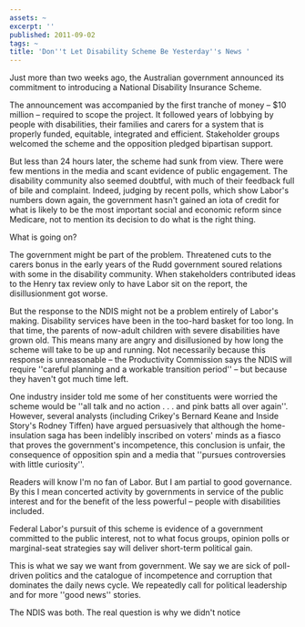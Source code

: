 ```yaml
---
assets: ~
excerpt: ''
published: 2011-09-02
tags: ~
title: 'Don''t Let Disability Scheme Be Yesterday''s News '
---
```

Just more than two weeks ago, the Australian government announced its commitment to introducing a National Disability Insurance Scheme.

The announcement was accompanied by the first tranche of money – $10 million – required to scope the project. It followed years of lobbying by people with disabilities, their families and carers for a system that is properly funded, equitable, integrated and efficient. Stakeholder groups welcomed the scheme and the opposition pledged bipartisan support.

But less than 24 hours later, the scheme had sunk from view. There were few mentions in the media and scant evidence of public engagement. The disability community also seemed doubtful, with much of their feedback full of bile and complaint. Indeed, judging by recent polls, which show Labor's numbers down again, the government hasn't gained an iota of credit for what is likely to be the most important social and economic reform since Medicare, not to mention its decision to do what is the right thing.

What is going on?

The government might be part of the problem. Threatened cuts to the carers bonus in the early years of the Rudd government soured relations with some in the disability community. When stakeholders contributed ideas to the Henry tax review only to have Labor sit on the report, the disillusionment got worse.

But the response to the NDIS might not be a problem entirely of Labor's making. Disability services have been in the too-hard basket for too long. In that time, the parents of now-adult children with severe disabilities have grown old. This means many are angry and disillusioned by how long the scheme will take to be up and running. Not necessarily because this response is unreasonable – the Productivity Commission says the NDIS will require ''careful planning and a workable transition period'' – but because they haven't got much time left.

One industry insider told me some of her constituents were worried the scheme would be ''all talk and no action . . . and pink batts all over again''. However, several analysts (including Crikey's Bernard Keane and Inside Story's Rodney Tiffen) have argued persuasively that although the home-insulation saga has been indelibly inscribed on voters' minds as a fiasco that proves the government's incompetence, this conclusion is unfair, the consequence of opposition spin and a media that ''pursues controversies with little curiosity''.

Readers will know I'm no fan of Labor. But I am partial to good governance. By this I mean concerted activity by governments in service of the public interest and for the benefit of the less powerful – people with disabilities included.

Federal Labor's pursuit of this scheme is evidence of a government committed to the public interest, not to what focus groups, opinion polls or marginal-seat strategies say will deliver short-term political gain.

This is what we say we want from government. We say we are sick of poll-driven politics and the catalogue of incompetence and corruption that dominates the daily news cycle. We repeatedly call for political leadership and for more ''good news'' stories.

The NDIS was both. The real question is why we didn't notice